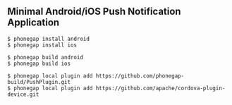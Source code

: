 Minimal Android/iOS Push Notification Application
---

    $ phonegap install android
    $ phonegap install ios

    $ phonegap build android
    $ phonegap build ios

    $ phonegap local plugin add https://github.com/phonegap-build/PushPlugin.git
    $ phonegap local plugin add https://github.com/apache/cordova-plugin-device.git
